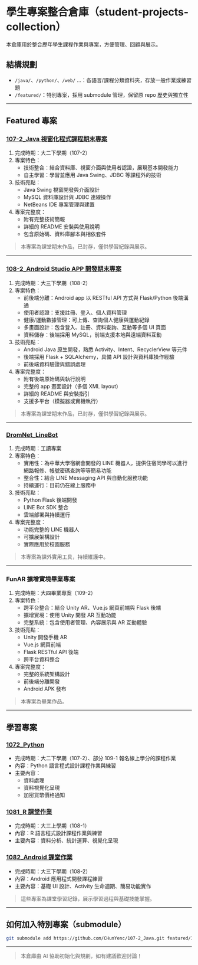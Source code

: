# 學生專案整合倉庫（student-projects-collection）

本倉庫用於整合歷年學生課程作業與專案，方便管理、回顧與展示。

## 結構規劃

- `/java/`、`/python/`、`/web/` ...：各語言/課程分類資料夾，存放一般作業或練習題
- `/featured/`：特別專案，採用 submodule 管理，保留原 repo 歷史與獨立性

---

## Featured 專案

### [107-2_Java 視窗化程式課程期末專案](https://github.com/yen-study-chu/1072_JavaSwift)
1. 完成時期：大二下學期（107-2）
2. 專案特色：
   - 技術整合：結合資料庫、視窗介面與使用者認證，展現基本開發能力
   - 自主學習：學習並應用 Java Swing、JDBC 等課程外的技術
3. 技術亮點：
   - Java Swing 視窗開發與介面設計
   - MySQL 資料庫設計與 JDBC 連線操作
   - NetBeans IDE 專案管理與建置
4. 專案完整度：
   - 附有完整技術簡報
   - 詳細的 README 安裝與使用說明
   - 包含原始碼、資料庫腳本與相依套件

> 本專案為課堂期末作品，已封存，僅供學習紀錄與展示。

---

### [108-2_Android Studio APP 開發期末專案](https://github.com/yen-study-chu/1082_AndroidFinal)
1. 完成時期：大三下學期（108-2）
2. 專案特色：
   - 前後端分離：Android app 以 RESTful API 方式與 Flask/Python 後端溝通
   - 使用者認證：支援註冊、登入、個人資料管理
   - 健康/運動數據管理：可上傳、查詢個人健康與運動紀錄
   - 多畫面設計：包含登入、註冊、資料查詢、互動等多個 UI 頁面
   - 資料儲存：後端採用 MySQL，前端支援本地與遠端資料互動
3. 技術亮點：
   - Android Java 原生開發，熟悉 Activity、Intent、RecyclerView 等元件
   - 後端採用 Flask + SQLAlchemy，具備 API 設計與資料庫操作經驗
   - 前後端資料驗證與錯誤處理
4. 專案完整度：
   - 附有後端原始碼與執行說明
   - 完整的 app 畫面設計（多個 XML layout）
   - 詳細的 README 與安裝指引
   - 支援多平台（模擬器或實機執行）

> 本專案為課堂期末作品，已封存，僅供學習紀錄與展示。

---

### [DromNet_LineBot](https://github.com/yen-study-chu/DromNet_LineBot)
1. 完成時期：工讀專案
2. 專案特色：
   - 實用性：為中華大學宿網會開發的 LINE 機器人，提供住宿同學可以進行網路報修、帳號密碼查詢等等簡易功能
   - 整合性：結合 LINE Messaging API 與自動化服務功能
   - 持續運行：目前仍在線上服務中
3. 技術亮點：
   - Python Flask 後端開發
   - LINE Bot SDK 整合
   - 雲端部署與持續運行
4. 專案完整度：
   - 功能完整的 LINE 機器人
   - 可擴展架構設計
   - 實際應用於校園服務

> 本專案為課外實用工具，持續維護中。

---

### FunAR 擴增實境畢業專案
1. 完成時期：大四畢業專案（109-2）
2. 專案特色：
   - 跨平台整合：結合 Unity AR、Vue.js 網頁前端與 Flask 後端
   - 擴增實境：使用 Unity 開發 AR 互動功能
   - 完整系統：包含使用者管理、內容展示與 AR 互動體驗
3. 技術亮點：
   - Unity 開發手機 AR
   - Vue.js 網頁前端
   - Flask RESTful API 後端
   - 跨平台資料整合
4. 專案完整度：
   - 完整的系統架構設計
   - 前後端分離開發
   - Android APK 發布

> 本專案為畢業作品。

---

## 學習專案

### [1072_Python](https://github.com/yen-study-chu/1072_Python)

- 完成時期：大二下學期（107-2）、部分 109-1 報名線上學分的課程作業
- 內容：Python 語言程式設計課程作業與練習
- 主要內容：
  - 資料處理
  - 資料視覺化呈現
  - 加密貨幣價格通知

### [1081_R 課堂作業](https://github.com/yen-study-chu/1081_R)

- 完成時期：大三上學期（108-1）
- 內容：R 語言程式設計課程作業與練習
- 主要內容：資料分析、統計運算、視覺化呈現

### [1082_Android 課堂作業](https://github.com/yen-study-chu/1082_Android)

- 完成時期：大三下學期（108-2）
- 內容：Android 應用程式開發課程練習
- 主要內容：基礎 UI 設計、Activity 生命週期、簡易功能實作

> 這些專案為課堂學習記錄，展示學習過程與基礎技能掌握。

---

## 如何加入特別專案（submodule）

```bash
git submodule add https://github.com/CHunYenc/107-2_Java.git featured/107-2_Java
```

---

> 本倉庫由 AI 協助初始化與規劃，如有建議歡迎討論！

